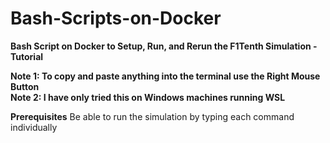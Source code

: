 # Bash-Scripts-on-Docker

**Bash Script on Docker to Setup, Run, and Rerun the F1Tenth Simulation - Tutorial**

**Note 1: To copy and paste anything into the terminal use the Right Mouse Button**  
**Note 2: I have only tried this on Windows machines running WSL**

**Prerequisites**
Be able to run the simulation by typing each command individually

